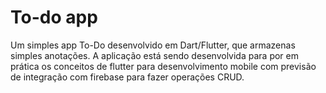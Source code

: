 # To-do app

Um simples app To-Do desenvolvido em Dart/Flutter, que armazenas simples anotações.
A aplicação está sendo desenvolvida para por em prática os conceitos de flutter para desenvolvimento mobile com previsão de integração com firebase para fazer operações CRUD.